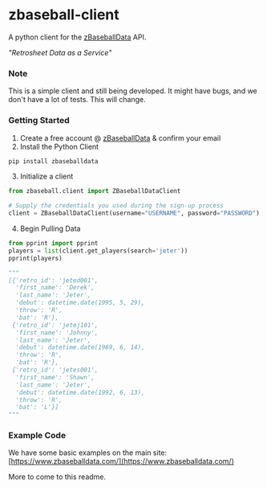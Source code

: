 # zbaseball-client
A python client for the [zBaseballData](https://www.zbaseballdata.com/) API.

*"Retrosheet Data as a Service"*

### Note
This is a simple client and still being developed. It might have bugs, and we don't have a lot of tests. This will change. 

### Getting Started
1. Create a free account @ [zBaseballData](https://www.zbaseballdata.com/) & confirm your email
2. Install the Python Client
```bash
pip install zbaseballdata
```
3. Initialize a client
```python
from zbaseball.client import ZBaseballDataClient

# Supply the credentials you used during the sign-up process
client = ZBaseballDataClient(username="USERNAME", password="PASSWORD")
```
4. Begin Pulling Data
```python
from pprint import pprint
players = list(client.get_players(search='jeter'))
pprint(players)

"""
[{'retro_id': 'jeted001',
  'first_name': 'Derek',
  'last_name': 'Jeter',
  'debut': datetime.date(1995, 5, 29),
  'throw': 'R',
  'bat': 'R'},
 {'retro_id': 'jetej101',
  'first_name': 'Johnny',
  'last_name': 'Jeter',
  'debut': datetime.date(1969, 6, 14),
  'throw': 'R',
  'bat': 'R'},
 {'retro_id': 'jetes001',
  'first_name': 'Shawn',
  'last_name': 'Jeter',
  'debut': datetime.date(1992, 6, 13),
  'throw': 'R',
  'bat': 'L'}]
"""
```

### Example Code
We have some basic examples on the main site: [https://www.zbaseballdata.com/](https://www.zbaseballdata.com/)

More to come to this readme. 
